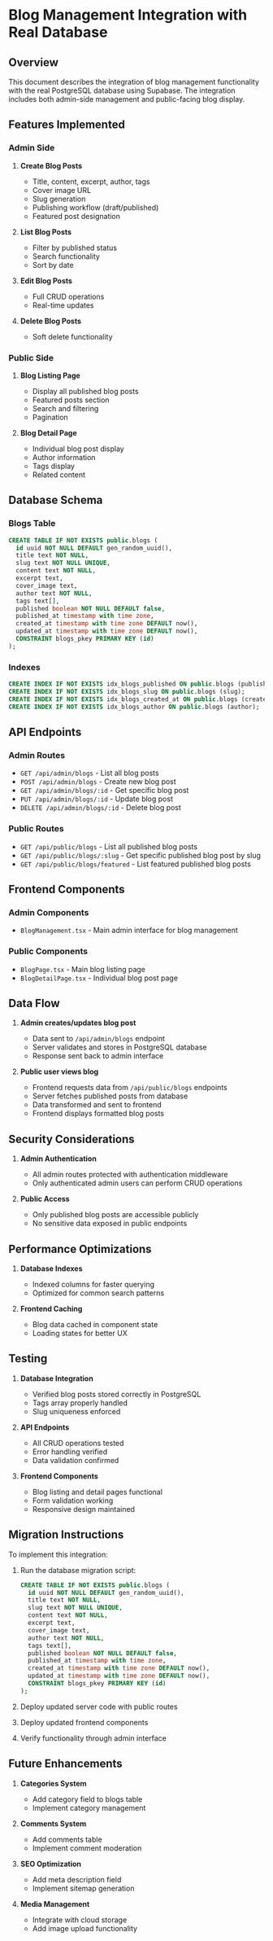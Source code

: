 # Blog Management Integration with Real Database

## Overview
This document describes the integration of blog management functionality with the real PostgreSQL database using Supabase. The integration includes both admin-side management and public-facing blog display.

## Features Implemented

### Admin Side
1. **Create Blog Posts**
   - Title, content, excerpt, author, tags
   - Cover image URL
   - Slug generation
   - Publishing workflow (draft/published)
   - Featured post designation

2. **List Blog Posts**
   - Filter by published status
   - Search functionality
   - Sort by date

3. **Edit Blog Posts**
   - Full CRUD operations
   - Real-time updates

4. **Delete Blog Posts**
   - Soft delete functionality

### Public Side
1. **Blog Listing Page**
   - Display all published blog posts
   - Featured posts section
   - Search and filtering
   - Pagination

2. **Blog Detail Page**
   - Individual blog post display
   - Author information
   - Tags display
   - Related content

## Database Schema

### Blogs Table
```sql
CREATE TABLE IF NOT EXISTS public.blogs (
  id uuid NOT NULL DEFAULT gen_random_uuid(),
  title text NOT NULL,
  slug text NOT NULL UNIQUE,
  content text NOT NULL,
  excerpt text,
  cover_image text,
  author text NOT NULL,
  tags text[],
  published boolean NOT NULL DEFAULT false,
  published_at timestamp with time zone,
  created_at timestamp with time zone DEFAULT now(),
  updated_at timestamp with time zone DEFAULT now(),
  CONSTRAINT blogs_pkey PRIMARY KEY (id)
);
```

### Indexes
```sql
CREATE INDEX IF NOT EXISTS idx_blogs_published ON public.blogs (published);
CREATE INDEX IF NOT EXISTS idx_blogs_slug ON public.blogs (slug);
CREATE INDEX IF NOT EXISTS idx_blogs_created_at ON public.blogs (created_at DESC);
CREATE INDEX IF NOT EXISTS idx_blogs_author ON public.blogs (author);
```

## API Endpoints

### Admin Routes
- `GET /api/admin/blogs` - List all blog posts
- `POST /api/admin/blogs` - Create new blog post
- `GET /api/admin/blogs/:id` - Get specific blog post
- `PUT /api/admin/blogs/:id` - Update blog post
- `DELETE /api/admin/blogs/:id` - Delete blog post

### Public Routes
- `GET /api/public/blogs` - List all published blog posts
- `GET /api/public/blogs/:slug` - Get specific published blog post by slug
- `GET /api/public/blogs/featured` - List featured published blog posts

## Frontend Components

### Admin Components
- `BlogManagement.tsx` - Main admin interface for blog management

### Public Components
- `BlogPage.tsx` - Main blog listing page
- `BlogDetailPage.tsx` - Individual blog post page

## Data Flow

1. **Admin creates/updates blog post**
   - Data sent to `/api/admin/blogs` endpoint
   - Server validates and stores in PostgreSQL database
   - Response sent back to admin interface

2. **Public user views blog**
   - Frontend requests data from `/api/public/blogs` endpoints
   - Server fetches published posts from database
   - Data transformed and sent to frontend
   - Frontend displays formatted blog posts

## Security Considerations

1. **Admin Authentication**
   - All admin routes protected with authentication middleware
   - Only authenticated admin users can perform CRUD operations

2. **Public Access**
   - Only published blog posts are accessible publicly
   - No sensitive data exposed in public endpoints

## Performance Optimizations

1. **Database Indexes**
   - Indexed columns for faster querying
   - Optimized for common search patterns

2. **Frontend Caching**
   - Blog data cached in component state
   - Loading states for better UX

## Testing

1. **Database Integration**
   - Verified blog posts stored correctly in PostgreSQL
   - Tags array properly handled
   - Slug uniqueness enforced

2. **API Endpoints**
   - All CRUD operations tested
   - Error handling verified
   - Data validation confirmed

3. **Frontend Components**
   - Blog listing and detail pages functional
   - Form validation working
   - Responsive design maintained

## Migration Instructions

To implement this integration:

1. Run the database migration script:
   ```sql
   CREATE TABLE IF NOT EXISTS public.blogs (
     id uuid NOT NULL DEFAULT gen_random_uuid(),
     title text NOT NULL,
     slug text NOT NULL UNIQUE,
     content text NOT NULL,
     excerpt text,
     cover_image text,
     author text NOT NULL,
     tags text[],
     published boolean NOT NULL DEFAULT false,
     published_at timestamp with time zone,
     created_at timestamp with time zone DEFAULT now(),
     updated_at timestamp with time zone DEFAULT now(),
     CONSTRAINT blogs_pkey PRIMARY KEY (id)
   );
   ```

2. Deploy updated server code with public routes

3. Deploy updated frontend components

4. Verify functionality through admin interface

## Future Enhancements

1. **Categories System**
   - Add category field to blogs table
   - Implement category management

2. **Comments System**
   - Add comments table
   - Implement comment moderation

3. **SEO Optimization**
   - Add meta description field
   - Implement sitemap generation

4. **Media Management**
   - Integrate with cloud storage
   - Add image upload functionality